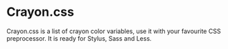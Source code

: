# Crayon.css

Crayon.css is a list of crayon color variables, use it with your
favourite CSS preprocessor. It is ready for Stylus, Sass and Less.
